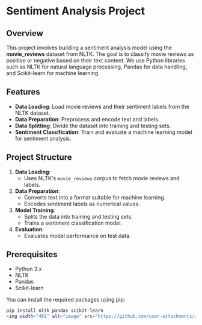 # Sentiment Analysis Project

## Overview
This project involves building a sentiment analysis model using the **movie_reviews** dataset from NLTK. The goal is to classify movie reviews as positive or negative based on their text content. We use Python libraries such as NLTK for natural language processing, Pandas for data handling, and Scikit-learn for machine learning.

## Features
- **Data Loading**: Load movie reviews and their sentiment labels from the NLTK dataset.
- **Data Preparation**: Preprocess and encode text and labels.
- **Data Splitting**: Divide the dataset into training and testing sets.
- **Sentiment Classification**: Train and evaluate a machine learning model for sentiment analysis.

## Project Structure
1. **Data Loading**:
   - Uses NLTK's `movie_reviews` corpus to fetch movie reviews and labels.
2. **Data Preparation**:
   - Converts text into a format suitable for machine learning.
   - Encodes sentiment labels as numerical values.
3. **Model Training**:
   - Splits the data into training and testing sets.
   - Trains a sentiment classification model.
4. **Evaluation**:
   - Evaluates model performance on test data.

## Prerequisites
- Python 3.x
- NLTK
- Pandas
- Scikit-learn

You can install the required packages using pip:

```bash
pip install nltk pandas scikit-learn
<img width="461" alt="image" src="https://github.com/user-attachments/assets/d8f33a97-ce32-4c66-a0a0-a10d5111fdb4">



